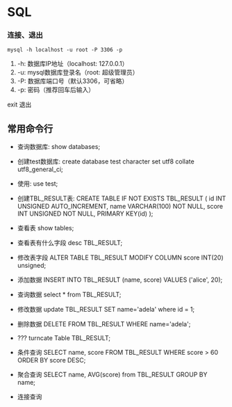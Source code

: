 # SQL

### 连接、退出
`mysql -h localhost -u root -P 3306 -p`
1. -h: 数据库IP地址（localhost: 127.0.0.1）
1. -u: mysql数据库登录名（root: 超级管理员）
1. -P: 数据库端口号（默认3306，可省略）
1. -p: 密码（推荐回车后输入）

exit 退出


## 常用命令行
- 查询数据库: 
show databases;

- 创建test数据库: 
create database test character set utf8 collate utf8_general_ci;

- 使用: 
use test;

- 创建TBL_RESULT表: 
CREATE TABLE IF NOT EXISTS TBL_RESULT (
    id INT UNSIGNED AUTO_INCREMENT,
    name VARCHAR(100) NOT NULL,
    score INT UNSIGNED NOT NULL,
    PRIMARY KEY(id)
);

- 查看表
show tables;

- 查看表有什么字段
desc TBL_RESULT;

- 修改表字段
ALTER TABLE TBL_RESULT MODIFY COLUMN score INT(20) unsigned;

- 添加数据
INSERT INTO TBL_RESULT (name, score) VALUES ('alice', 20);

- 查询数据
select * from TBL_RESULT;

- 修改数据
update TBL_RESULT SET name='adela' where id = 1;

- 删除数据
DELETE FROM TBL_RESULT WHERE name='adela';

- ???
turncate Table TBL_RESULT;

- 条件查询
SELECT name, score FROM TBL_RESULT WHERE score > 60 ORDER BY score DESC;

- 聚合查询
SELECT name, AVG(score) from TBL_RESULT GROUP BY name;


- 连接查询